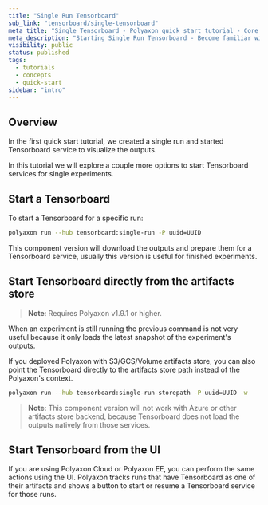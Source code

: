 ```yaml
---
title: "Single Run Tensorboard"
sub_link: "tensorboard/single-tensorboard"
meta_title: "Single Tensorboard - Polyaxon quick start tutorial - Core Concepts"
meta_description: "Starting Single Run Tensorboard - Become familiar with the ecosystem of Polyaxon tools with a top-level overview and useful links to get you started."
visibility: public
status: published
tags:
  - tutorials
  - concepts
  - quick-start
sidebar: "intro"
---
```


## Overview

In the first quick start tutorial, we created a single run and started Tensorboard service to visualize the outputs.

In this tutorial we will explore a couple more options to start Tensorboard services for single experiments.

## Start a Tensorboard

To start a Tensorboard for a specific run:

```bash
polyaxon run --hub tensorboard:single-run -P uuid=UUID
```

This component version will download the outputs and prepare them for a Tensorboard service, usually this version is useful for finished experiments.

## Start Tensorboard directly from the artifacts store

> **Note**: Requires Polyaxon v1.9.1 or higher.

When an experiment is still running the previous command is not very useful because it only loads the latest snapshot of the experiment's outputs.

If you deployed Polyaxon with S3/GCS/Volume artifacts store, you can also point the Tensorboard directly to the artifacts store path instead of the Polyaxon's context.

```bash
polyaxon run --hub tensorboard:single-run-storepath -P uuid=UUID -w
```

> **Note**: This component version will not work with Azure or other artifacts store backend, because Tensorboard does not load the outputs natively from those services.   

## Start Tensorboard from the UI

If you are using Polyaxon Cloud or Polyaxon EE, you can perform the same actions using the UI.
Polyaxon tracks runs that have Tensorboard as one of their artifacts and shows a button to start or resume a Tensorboard service for those runs.

